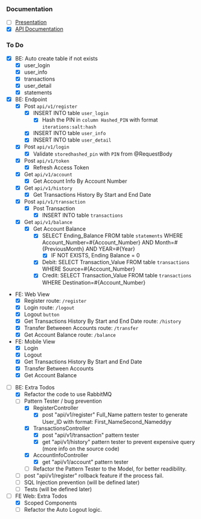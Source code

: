 ### Documentation

- [ ] [Presentation](https://lnkd.in/gGJ36Pz)
- [x] [API Documentation](https://lnkd.in/gFYxHAs)

### To Do

- [x] BE: Auto create table if not exists
  - [x] user_login
  - [x] user_info
  - [x] transactions
  - [x] user_detail
  - [x] statements

- [x] BE: Endpoint
  - [x] Post `api/v1/register`
    - [x] INSERT INTO table `user_login`
      - [x] Hash the PIN in `column Hashed_PIN` with format `iterations:salt:hash`
    - [x] INSERT INTO table `user_info`
    - [x] INSERT INTO table `user_detail`
  - [x] Post `api/v1/login`
    - [x] Validate `storedhashed_pin` with `PIN` from @RequestBody
  - [x] Post `api/v1/token`
    - [x] Refresh Access Token
  - [x] Get `api/v1/account`
    - [x] Get Account Info By Account Number
  - [x] Get `api/v1/history`
    - [x] Get Transactions History By Start and End Date
  - [x] Post `api/v1/transaction`
    - [x] Post Transaction
      - [x] INSERT INTO table `transactions`
  - [x] Get `api/v1/balance`
    - [x] Get Account Balance
      - [x] SELECT Ending_Balance FROM table `statements` WHERE Account_Number=#{Account_Number} AND Month=#{PreviousMonth} AND YEAR=#{Year}
        - [x] IF NOT EXISTS, Ending Balance = 0
      - [x] Debit: SELECT Transaction_Value FROM table `transactions` WHERE Source=#{Account_Number}
      - [x] Credit: SELECT Transaction_Value FROM table `transactions` WHERE Destination=#{Account_Number}

- FE: Web View
  - [x] Register route: `/register`
  - [x] Login route: `/logout`
  - [x] Logout `button`
  - [x] Get Transactions History By Start and End Date route: `/history`
  - [x] Transfer Betweeen Accounts route: `/transfer`
  - [x] Get Account Balance route: `/balance`

- FE: Mobile View
  - [x] Login
  - [x] Logout
  - [x] Get Transactions History By Start and End Date
  - [x] Transfer Between Accounts
  - [x] Get Account Balance

- [ ] BE: Extra Todos
  - [x] Refactor the code to use RabbitMQ
  - [ ] Pattern Tester / bug prevention
    - [x] RegisterController
      - [x] post "api/v1/register" Full_Name pattern tester to generate User_ID with format: First_NameSecond_Nameddyy
    - [x] TransactionsController
      - [x] post "api/v1/transaction" pattern tester
      - [x] get "api/v1/history" pattern tester to prevent expensive query (more info on the source code)
    - [x] AccountInfoController
      - [x] get "api/v1/account" pattern tester
    - [ ] Refactor the Pattern Tester to the Model, for better readibility.
  - [ ] post "api/v1/register" rollback feature if the process fail.
  - [ ] SQL Injection prevention (will be defined later)
  - [ ] Tests (will be defined later)

- [ ] FE Web: Extra Todos
  - [x] Scoped Components
  - [ ] Refactor the Auto Logout logic.